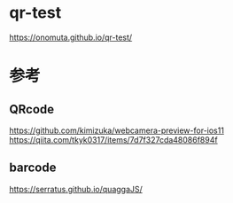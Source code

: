 # qr-test
https://onomuta.github.io/qr-test/

# 参考
## QRcode  
https://github.com/kimizuka/webcamera-preview-for-ios11  
https://qiita.com/tkyk0317/items/7d7f327cda48086f894f


## barcode
https://serratus.github.io/quaggaJS/

